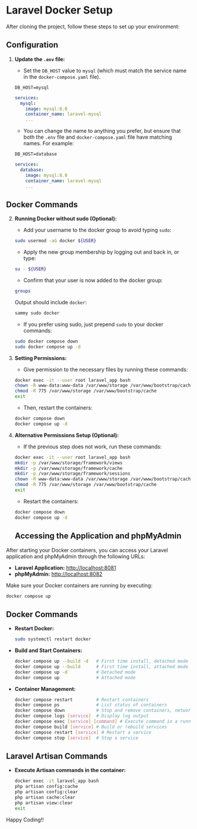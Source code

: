 # Laravel Docker Setup

After cloning the project, follow these steps to set up your environment:

## Configuration

1. **Update the `.env` file:**
   - Set the `DB_HOST` value to `mysql` (which must match the service name in the `docker-compose.yaml` file).

    ```env
    DB_HOST=mysql
    ```

    ```yaml
    services:
      mysql:
        image: mysql:8.0
        container_name: laravel-mysql
        ...
    ```

    - You can change the name to anything you prefer, but ensure that both the `.env` file and `docker-compose.yaml` file have matching names. For example:

    ```env
    DB_HOST=database
    ```

    ```yaml
    services:
      database:
        image: mysql:8.0
        container_name: laravel-mysql
        ...
    ```

## Docker Commands

2. **Running Docker without sudo (Optional):**
   - Add your username to the docker group to avoid typing `sudo`:

    ```sh
    sudo usermod -aG docker ${USER}
    ```

    - Apply the new group membership by logging out and back in, or type:

    ```sh
    su - ${USER}
    ```

    - Confirm that your user is now added to the docker group:

    ```sh
    groups
    ```

    Output should include `docker`:
    
    ```sh
    sammy sudo docker
    ```

    - If you prefer using sudo, just prepend `sudo` to your docker commands:

    ```sh
    sudo docker compose down
    sudo docker compose up -d
    ```

3. **Setting Permissions:**
   - Give permission to the necessary files by running these commands:

    ```sh
    docker exec -it --user root laravel_app bash
    chown -R www-data:www-data /var/www/storage /var/www/bootstrap/cache
    chmod -R 775 /var/www/storage /var/www/bootstrap/cache
    exit
    ```

    - Then, restart the containers:

    ```sh
    docker compose down
    docker compose up -d
    ```

4. **Alternative Permissions Setup (Optional):**
   - If the previous step does not work, run these commands:

    ```sh
    docker exec -it --user root laravel_app bash
    mkdir -p /var/www/storage/framework/views
    mkdir -p /var/www/storage/framework/cache
    mkdir -p /var/www/storage/framework/sessions
    chown -R www-data:www-data /var/www/storage /var/www/bootstrap/cache
    chmod -R 775 /var/www/storage /var/www/bootstrap/cache
    exit
    ```

    - Restart the containers:

    ```sh
    docker compose down
    docker compose up -d
    ```
    ## Accessing the Application and phpMyAdmin

After starting your Docker containers, you can access your Laravel application and phpMyAdmin through the following URLs:

- **Laravel Application:** [http://localhost:8081](http://localhost:8081)
- **phpMyAdmin:** [http://localhost:8082](http://localhost:8082)

Make sure your Docker containers are running by executing:

```sh
docker compose up
 ```


## Docker Commands

- **Restart Docker:**

    ```sh
    sudo systemctl restart docker
    ```

- **Build and Start Containers:**

    ```sh
    docker compose up --build -d   # First time install, detached mode
    docker compose up --build      # First time install, attached mode
    docker compose up -d           # Detached mode
    docker compose up              # Attached mode
    ```

- **Container Management:**

    ```sh
    docker compose restart         # Restart containers
    docker compose ps              # List status of containers
    docker compose down            # Stop and remove containers, networks, volumes, images
    docker compose logs [service]  # Display log output
    docker compose exec [service] [command] # Execute command in a running service container
    docker compose build [service] # Build or rebuild services
    docker compose restart [service] # Restart a service
    docker compose stop [service]  # Stop a service
    ```

## Laravel Artisan Commands

- **Execute Artisan commands in the container:**

    ```sh
    docker exec -it laravel_app bash
    php artisan config:cache
    php artisan config:clear
    php artisan cache:clear
    php artisan view:clear
    exit
    ```
Happy Coding!!
